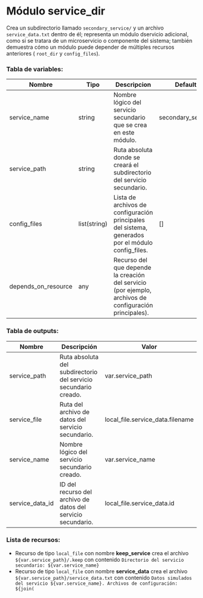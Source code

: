 # Módulo service_dir
Crea un subdirectorio llamado `secondary_service/`  y un archivo `service_data.txt`  dentro de él; representa un módulo dservicio adicional, como si se tratara de un microservicio o componente del sistema; también demuestra cómo un módulo puede depender de múltiples recursos anteriores ( `root_dir` y `config_files`).

### Tabla de variables:
| Nombre | Tipo | Descripcion | Default |
|--------|------|-------------|---------|
| service_name | string | Nombre lógico del servicio secundario que se crea en este módulo. | secondary_service |
| service_path | string | Ruta absoluta donde se creará el subdirectorio del servicio secundario. | <null> |
| config_files | list(string) | Lista de archivos de configuración principales del sistema, generados por el módulo config_files. | [] |
| depends_on_resource | any | Recurso del que depende la creación del servicio (por ejemplo, archivos de configuración principales). | <null> |

### Tabla de outputs:
| Nombre | Descripción | Valor |
|--------|-------------|-------|
| service_path | Ruta absoluta del subdirectorio del servicio secundario creado. | var.service_path |
| service_file | Ruta del archivo de datos del servicio secundario. | local_file.service_data.filename |
| service_name | Nombre lógico del servicio secundario creado. | var.service_name |
| service_data_id | ID del recurso del archivo de datos del servicio secundario. | local_file.service_data.id |

### Lista de recursos:
- Recurso de tipo `local_file` con nombre **keep_service** crea el archivo `${var.service_path}/.keep` con contenido `Directorio del servicio secundario: ${var.service_name}`
- Recurso de tipo `local_file` con nombre **service_data** crea el archivo `${var.service_path}/service_data.txt` con contenido `Datos simulados del servicio ${var.service_name}. Archivos de configuración: ${join(`

